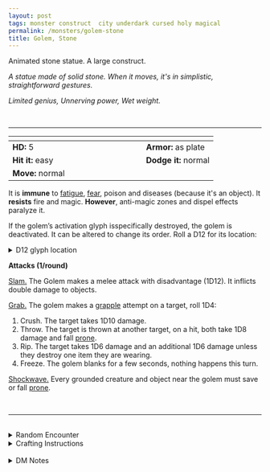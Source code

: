 ```yaml
---
layout: post
tags: monster construct  city underdark cursed holy magical
permalink: /monsters/golem-stone
title: Golem, Stone
---
```


Animated stone statue. A large construct.

_A statue made of solid stone. When it moves, it's in simplistic, straightforward gestures._

_Limited genius, Unnerving power, Wet weight._

<br>

---

|  <span style="display: inline-block; width:250px"></span>  |  |
| -------- | --------|
| **HD:** 5 | **Armor:** as plate  |
| **Hit it:** easy    | **Dodge it:** normal  |
| **Move:** normal    |   | 

It is **immune** to [fatigue](/2020/11/10/extra-rules/#conditions), [fear](/2020/11/10/extra-rules/#conditions), poison and diseases (because it's an object). 
It **resists** fire and magic.
**However**, anti-magic zones and dispel effects paralyze it.

If the golem’s activation glyph isspecifically destroyed, the golem is deactivated. It can be altered to change its order. Roll a D12 for its location:
<details markdown="1">
<summary>D12 glyph location</summary>
1. Left Palm
1. Right Palm.
1. Sole of the Left Foot.
1. Sole of the Right Foot.
1. Inside of the Left Thigh.
1. Inside of the Right Thigh.
1. Left Armpit.
1. Right Armpit.
1. Top of the Head.
1. Nape.
</details>

**Attacks (1/round)**

<ins>Slam.</ins> The Golem makes a melee attack with disadvantage (1D12). It inflicts double damage to objects.

<ins>Grab.</ins> The golem makes a [grapple](/2020/11/10/extra-rules/#conditions) attempt on a target, roll 1D4:
1. Crush. The target takes 1D10 damage.
1. Throw. The target is thrown at another target, on a hit, both take 1D8 damage and fall [prone](/2020/11/10/extra-rules/#conditions).
1. Rip. The target takes 1D6 damage and an additional 1D6 damage unless they destroy one item they are wearing.
1. Freeze. The golem blanks for a few seconds, nothing happens this turn.

<ins>Shockwave.</ins> Every grounded creature and object near the golem must save or fall [prone](/2020/11/10/extra-rules/#conditions).

<br>

---

<br>

<details markdown="1">
<summary>Random Encounter</summary>

1. **Monster:** 1 stone golem.
1. **Lair:** A stone alcove engraved with arcane runes. <br>    &nbsp; OR <br>    **Omen:** Very, very heavy footsteps.
1. **Spoor:** An object that is guarded by the golem.
1. **Tracks:** Very straight, very heavy foot tracks.
1. **Trace:** A stone statue.
1. **Trace:** A boulder that could only have been moved by a colossal strength.
</details>

<details markdown="1">
<summary>Crafting Instructions</summary>

Creating a stone golem takes 5 Spell Dice and the equivalent of 5 [treasures](https://saltygoo.github.io/2020/11/10/extra-rules#treasures) in stone. Roll 1D6 to know the result. Add 1 to your roll for each additional Spell Die spent.

1. Explodes (4D6)
1. Berserk.
1. Will work for 1 mission.
1. Roll again after the next mission.
1. Very vulnerable glyph location.
1. It is perfectly under your control.
</details>

<br>

<details markdown="1">
<summary>DM Notes</summary>
This is a streamlining of Arnold K's amazing take on the [golem](https://goblinpunch.blogspot.com/2019/11/golems.html). Traditionally, stone golems have a slow ability, which never made sense to me, so I added a shockwave that allows it to prevent unsuspecting adventurers from running away. — SaltyGoo
</details>
